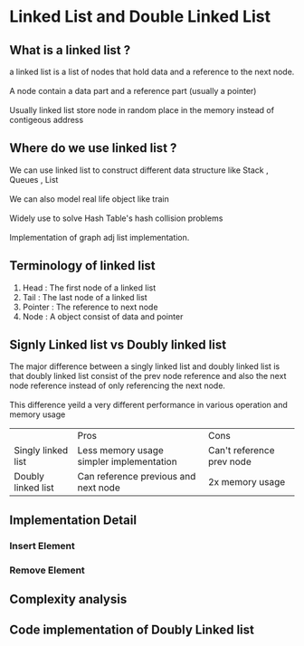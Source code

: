 # Linked List and Double Linked List

## What is a linked list ?
a linked list is a list of nodes that hold data and a reference to the next node.<br/><br/>
A node contain a data part and a reference part (usually a pointer)
<br/><br/>
Usually linked list store node in random place in the memory instead of contigeous address

## Where do we use linked list ?
We can use linked list to construct different data structure like Stack , Queues , List <br/><br/>
We can also model real life object like train<br/><br/>
Widely use to solve Hash Table's hash collision problems<br/><br/>
Implementation of graph adj list implementation.

## Terminology of linked list
<ol>
    <li>Head : The first node of a linked list</li>
    <li>Tail : The last node of a linked list</li>
    <li>Pointer : The reference to next node</li>
    <li>Node : A object consist of data and pointer</li>
</ol>

## Signly Linked list vs Doubly linked list
The major difference between a singly linked list and doubly linked list is that doubly linked list consist of the prev node reference and also the next node reference instead of only referencing the next node.<br/><br/>
This difference yeild a very different performance in various operation and memory usage<br/>
<Table>
    <tr>
        <td></td>
        <td>Pros</td>
        <td>Cons</td>
    </tr>
    <tr>
        <td>Singly linked list</td>
        <td>Less memory usage<br/>simpler implementation</td>
        <td>Can't reference prev node</td>
    </tr>
    <tr>
        <td>Doubly linked list</td>
        <td>Can reference previous and next node</td>
        <td>2x memory usage</td>
    </tr>
</Table>

## Implementation Detail
### Insert Element
### Remove Element

## Complexity analysis

## Code implementation of Doubly Linked list

